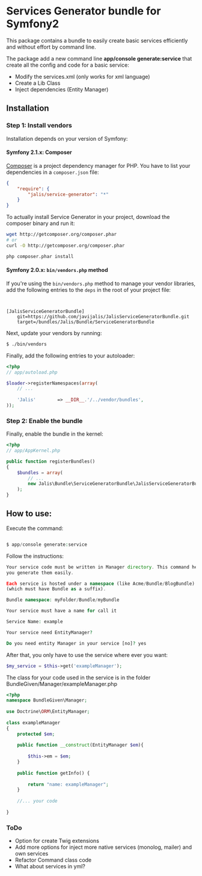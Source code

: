 # Services Generator bundle for Symfony2

This package contains a bundle to easily create basic services efficiently and without effort by command line.

The package add a new command line <strong>app/console generate:service</strong> that create all the config and code for a basic service:

- Modify the services.xml (only works for xml language)
- Create a Lib Class
- Inject dependencies (Entity Manager)

## Installation

### Step 1: Install vendors

Installation depends on your version of Symfony:

#### Symfony 2.1.x: Composer

[Composer](http://packagist.org/about-composer) is a project dependency manager for PHP. You have to list
your dependencies in a `composer.json` file:

``` json
{
    "require": {
        "jalis/service-generator": "*"
    }
}
```
To actually install Service Generator in your project, download the composer binary and run it:

``` bash
wget http://getcomposer.org/composer.phar
# or
curl -O http://getcomposer.org/composer.phar

php composer.phar install
```

#### Symfony 2.0.x: `bin/vendors.php` method

If you're using the `bin/vendors.php` method to manage your vendor libraries,
add the following entries to the `deps` in the root of your project file:

```


[JalisServiceGeneratorBundle]
    git=https://github.com/javijalis/JalisServiceGeneratorBundle.git
    target=/bundles/Jalis/Bundle/ServiceGeneratorBundle
```

Next, update your vendors by running:

``` bash
$ ./bin/vendors
```

Finally, add the following entries to your autoloader:

``` php
<?php
// app/autoload.php

$loader->registerNamespaces(array(
    // ...
  
    'Jalis'        => __DIR__.'/../vendor/bundles',
));
```


### Step 2: Enable the bundle

Finally, enable the bundle in the kernel:

``` php
<?php
// app/AppKernel.php

public function registerBundles()
{
    $bundles = array(
        // ...
        new Jalis\Bundle\ServiceGeneratorBundle\JalisServiceGeneratorBundle(), 
    );
}
```

## How to use:

Execute the command:

``` php

$ app/console generate:service
```
Follow the instructions:

``` php
Your service code must be written in Manager directory. This command helps
you generate them easily.

Each service is hosted under a namespace (like Acme/Bundle/BlogBundle).
(which must have Bundle as a suffix).

Bundle namespace: myFolder/Bundle/myBundle

Your service must have a name for call it

Service Name: example

Your service need EntityManager?

Do you need entity Manager in your service [no]? yes

```
After that, you only have to use the service where ever you want:

``` php
$my_service = $this->get('exampleManager');
```

The class for your code used in the service is in the folder BundleGiven/Manager/exampleManager.php 
``` php
<?php
namespace BundleGiven\Manager;                                                                                                                                                                                                                                             
                                                                                
use Doctrine\ORM\EntityManager;                                                 
                                                                                                                                                                                                                                          
class exampleManager                                                               
{                                                                               
    protected $em;                                                              
                                                                                
    public function __construct(EntityManager $em){                             
                                                                                
        $this->em = $em;                                              
    }                                                                  
                                                                                                                                                            
    public function getInfo() {                                                 
                                                                      
        return "name: exampleManager";                                                                                                                          
    }                                                                           
    
    //... your code
                                                                                
}             
```

### ToDo

- Option for create Twig extensions
- Add more options for inject more native services (monolog, mailer) and own services
- Refactor Command class code
- What about services in yml?
